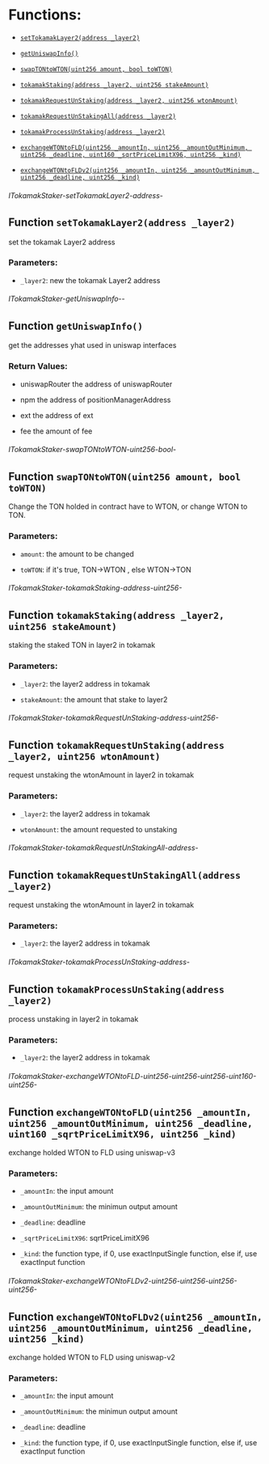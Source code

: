 # Functions:

- [`setTokamakLayer2(address _layer2)`](#ITokamakStaker-setTokamakLayer2-address-)

- [`getUniswapInfo()`](#ITokamakStaker-getUniswapInfo--)

- [`swapTONtoWTON(uint256 amount, bool toWTON)`](#ITokamakStaker-swapTONtoWTON-uint256-bool-)

- [`tokamakStaking(address _layer2, uint256 stakeAmount)`](#ITokamakStaker-tokamakStaking-address-uint256-)

- [`tokamakRequestUnStaking(address _layer2, uint256 wtonAmount)`](#ITokamakStaker-tokamakRequestUnStaking-address-uint256-)

- [`tokamakRequestUnStakingAll(address _layer2)`](#ITokamakStaker-tokamakRequestUnStakingAll-address-)

- [`tokamakProcessUnStaking(address _layer2)`](#ITokamakStaker-tokamakProcessUnStaking-address-)

- [`exchangeWTONtoFLD(uint256 _amountIn, uint256 _amountOutMinimum, uint256 _deadline, uint160 _sqrtPriceLimitX96, uint256 _kind)`](#ITokamakStaker-exchangeWTONtoFLD-uint256-uint256-uint256-uint160-uint256-)

- [`exchangeWTONtoFLDv2(uint256 _amountIn, uint256 _amountOutMinimum, uint256 _deadline, uint256 _kind)`](#ITokamakStaker-exchangeWTONtoFLDv2-uint256-uint256-uint256-uint256-)

###### ITokamakStaker-setTokamakLayer2-address-

## Function `setTokamakLayer2(address _layer2)`

set the tokamak Layer2 address

### Parameters:

- `_layer2`: new the tokamak Layer2 address

###### ITokamakStaker-getUniswapInfo--

## Function `getUniswapInfo()`

get the addresses yhat used in uniswap interfaces

### Return Values:

- uniswapRouter the address of uniswapRouter

- npm the address of positionManagerAddress

- ext the address of ext

- fee the amount of fee

###### ITokamakStaker-swapTONtoWTON-uint256-bool-

## Function `swapTONtoWTON(uint256 amount, bool toWTON)`

Change the TON holded in contract have to WTON, or change WTON to TON.

### Parameters:

- `amount`: the amount to be changed

- `toWTON`: if it's true, TON->WTON , else WTON->TON

###### ITokamakStaker-tokamakStaking-address-uint256-

## Function `tokamakStaking(address _layer2, uint256 stakeAmount)`

 staking the staked TON in layer2 in tokamak

### Parameters:

- `_layer2`: the layer2 address in tokamak

- `stakeAmount`: the amount that stake to layer2

###### ITokamakStaker-tokamakRequestUnStaking-address-uint256-

## Function `tokamakRequestUnStaking(address _layer2, uint256 wtonAmount)`

 request unstaking the wtonAmount in layer2 in tokamak

### Parameters:

- `_layer2`: the layer2 address in tokamak

- `wtonAmount`: the amount requested to unstaking

###### ITokamakStaker-tokamakRequestUnStakingAll-address-

## Function `tokamakRequestUnStakingAll(address _layer2)`

 request unstaking the wtonAmount in layer2 in tokamak

### Parameters:

- `_layer2`: the layer2 address in tokamak

###### ITokamakStaker-tokamakProcessUnStaking-address-

## Function `tokamakProcessUnStaking(address _layer2)`

process unstaking in layer2 in tokamak

### Parameters:

- `_layer2`: the layer2 address in tokamak

###### ITokamakStaker-exchangeWTONtoFLD-uint256-uint256-uint256-uint160-uint256-

## Function `exchangeWTONtoFLD(uint256 _amountIn, uint256 _amountOutMinimum, uint256 _deadline, uint160 _sqrtPriceLimitX96, uint256 _kind)`

exchange holded WTON to FLD using uniswap-v3

### Parameters:

- `_amountIn`: the input amount

- `_amountOutMinimum`: the minimun output amount

- `_deadline`: deadline

- `_sqrtPriceLimitX96`: sqrtPriceLimitX96

- `_kind`: the function type, if 0, use exactInputSingle function, else if, use exactInput function

###### ITokamakStaker-exchangeWTONtoFLDv2-uint256-uint256-uint256-uint256-

## Function `exchangeWTONtoFLDv2(uint256 _amountIn, uint256 _amountOutMinimum, uint256 _deadline, uint256 _kind)`

exchange holded WTON to FLD using uniswap-v2

### Parameters:

- `_amountIn`: the input amount

- `_amountOutMinimum`: the minimun output amount

- `_deadline`: deadline

- `_kind`: the function type, if 0, use exactInputSingle function, else if, use exactInput function
